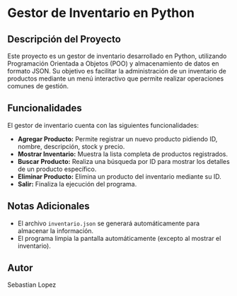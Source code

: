 # Gestor de Inventario en Python

## Descripción del Proyecto
Este proyecto es un gestor de inventario desarrollado en Python, utilizando Programación Orientada a Objetos (POO) y almacenamiento de datos en formato JSON. Su objetivo es facilitar la administración de un inventario de productos mediante un menú interactivo que permite realizar operaciones comunes de gestión.

## Funcionalidades
El gestor de inventario cuenta con las siguientes funcionalidades:
- **Agregar Producto:** Permite registrar un nuevo producto pidiendo ID, nombre, descripción, stock y precio.
- **Mostrar Inventario:** Muestra la lista completa de productos registrados.
- **Buscar Producto:** Realiza una búsqueda por ID para mostrar los detalles de un producto específico.
- **Eliminar Producto:** Elimina un producto del inventario mediante su ID.
- **Salir:** Finaliza la ejecución del programa.

## Notas Adicionales
- El archivo `inventario.json` se generará automáticamente para almacenar la información.
- El programa limpia la pantalla automáticamente (excepto al mostrar el inventario).

## Autor
Sebastian Lopez


